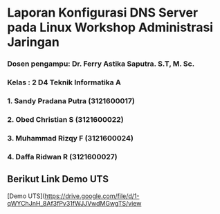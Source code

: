 # Laporan Konfigurasi DNS Server pada Linux Workshop Administrasi Jaringan

### Dosen pengampu: Dr. Ferry Astika Saputra. S.T, M. Sc.

### Kelas : 2 D4 Teknik Informatika A

### 1. Sandy Pradana Putra (3121600017)

### 2. Obed Christian S (3121600022)

### 3. Muhammad Rizqy F (3121600024)

### 4. Daffa Ridwan R (3121600027)

## Berikut Link Demo UTS

[Demo UTS](https://drive.google.com/file/d/1-qWYChJnH_8Af3fPv31fWJJVwdMGwgTS/view
